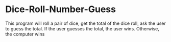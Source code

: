 # Dice-Roll-Number-Guess
This program will roll a pair of dice, get the total of the dice roll, ask the user to guess the total. If the user guesses the total, the user wins. Otherwise, the computer wins
